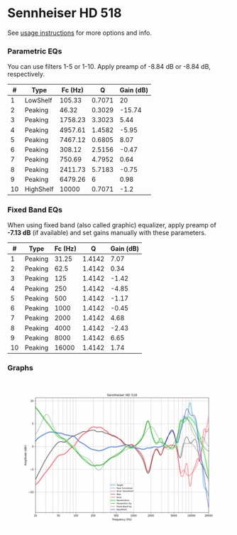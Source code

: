 # Sennheiser HD 518
See [usage instructions](https://github.com/jaakkopasanen/AutoEq#usage) for more options and info.

### Parametric EQs
You can use filters 1-5 or 1-10. Apply preamp of -8.84 dB or -8.84 dB, respectively.

|   # | Type      |   Fc (Hz) |      Q |   Gain (dB) |
|-----|-----------|-----------|--------|-------------|
|   1 | LowShelf  |    105.33 | 0.7071 |       20    |
|   2 | Peaking   |     46.32 | 0.3029 |      -15.74 |
|   3 | Peaking   |   1758.23 | 3.3023 |        5.44 |
|   4 | Peaking   |   4957.61 | 1.4582 |       -5.95 |
|   5 | Peaking   |   7467.12 | 0.6805 |        8.07 |
|   6 | Peaking   |    308.12 | 2.5156 |       -0.47 |
|   7 | Peaking   |    750.69 | 4.7952 |        0.64 |
|   8 | Peaking   |   2411.73 | 5.7183 |       -0.75 |
|   9 | Peaking   |   6479.26 | 6      |        0.98 |
|  10 | HighShelf |  10000    | 0.7071 |       -1.2  |

### Fixed Band EQs
When using fixed band (also called graphic) equalizer, apply preamp of **-7.13 dB** (if available) and set gains manually with these parameters.

|   # | Type    |   Fc (Hz) |      Q |   Gain (dB) |
|-----|---------|-----------|--------|-------------|
|   1 | Peaking |     31.25 | 1.4142 |        7.07 |
|   2 | Peaking |     62.5  | 1.4142 |        0.34 |
|   3 | Peaking |    125    | 1.4142 |       -1.42 |
|   4 | Peaking |    250    | 1.4142 |       -4.85 |
|   5 | Peaking |    500    | 1.4142 |       -1.17 |
|   6 | Peaking |   1000    | 1.4142 |       -0.45 |
|   7 | Peaking |   2000    | 1.4142 |        4.68 |
|   8 | Peaking |   4000    | 1.4142 |       -2.43 |
|   9 | Peaking |   8000    | 1.4142 |        6.65 |
|  10 | Peaking |  16000    | 1.4142 |        1.74 |

### Graphs
![](./Sennheiser%20HD%20518.png)
